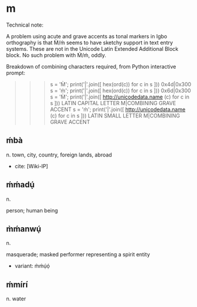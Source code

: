 
# m

Technical note:

A problem using acute and grave accents as tonal markers in Igbo orthography is that M̀/m̀ seems to have sketchy support in text entry systems. These are not in the Unicode Latin Extended Additional Block block. No such problem with Ḿ/ḿ, oddly.

Breakdown of combining characters required, from Python interactive prompt:

>>> s = 'M̀'; print('|'.join([ hex(ord(c)) for c in s ]))
0x4d|0x300
>>> s = 'm̀'; print('|'.join([ hex(ord(c)) for c in s ]))
0x6d|0x300
>>> s = 'M̀'; print('|'.join([ http://unicodedata.name (c) for c in s ]))
LATIN CAPITAL LETTER M|COMBINING GRAVE ACCENT
>>> s = 'm̀'; print('|'.join([ http://unicodedata.name (c) for c in s ]))
LATIN SMALL LETTER M|COMBINING GRAVE ACCENT

## ḿbà

n. town, city, country, foreign lands, abroad

* cite: [Wiki-IP]

## ḿḿadụ́

n.

person; human being

## m̀ḿanwụ́

n.

masquerade; masked performer representing a spirit entity

* variant: m̀ḿụ́ọ́

## ḿmírí

n. water



